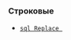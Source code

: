 ### Строковые

  * [ ```sql Replace ```](https://docs.microsoft.com/ru-ru/sql/t-sql/functions/replace-transact-sql?view=sql-server-ver15)
